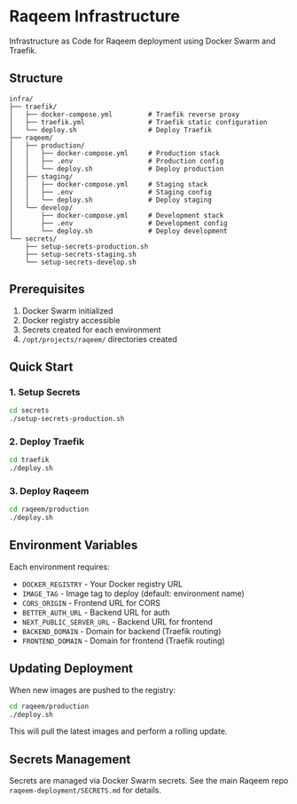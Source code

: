 # Raqeem Infrastructure

Infrastructure as Code for Raqeem deployment using Docker Swarm and Traefik.

## Structure

```
infra/
├── traefik/
│   ├── docker-compose.yml         # Traefik reverse proxy
│   ├── traefik.yml                # Traefik static configuration
│   └── deploy.sh                  # Deploy Traefik
├── raqeem/
│   ├── production/
│   │   ├── docker-compose.yml     # Production stack
│   │   ├── .env                   # Production config
│   │   └── deploy.sh              # Deploy production
│   ├── staging/
│   │   ├── docker-compose.yml     # Staging stack
│   │   ├── .env                   # Staging config
│   │   └── deploy.sh              # Deploy staging
│   └── develop/
│       ├── docker-compose.yml     # Development stack
│       ├── .env                   # Development config
│       └── deploy.sh              # Deploy development
└── secrets/
    ├── setup-secrets-production.sh
    ├── setup-secrets-staging.sh
    └── setup-secrets-develop.sh
```

## Prerequisites

1. Docker Swarm initialized
2. Docker registry accessible
3. Secrets created for each environment
4. `/opt/projects/raqeem/` directories created

## Quick Start

### 1. Setup Secrets

```bash
cd secrets
./setup-secrets-production.sh
```

### 2. Deploy Traefik

```bash
cd traefik
./deploy.sh
```

### 3. Deploy Raqeem

```bash
cd raqeem/production
./deploy.sh
```

## Environment Variables

Each environment requires:

- `DOCKER_REGISTRY` - Your Docker registry URL
- `IMAGE_TAG` - Image tag to deploy (default: environment name)
- `CORS_ORIGIN` - Frontend URL for CORS
- `BETTER_AUTH_URL` - Backend URL for auth
- `NEXT_PUBLIC_SERVER_URL` - Backend URL for frontend
- `BACKEND_DOMAIN` - Domain for backend (Traefik routing)
- `FRONTEND_DOMAIN` - Domain for frontend (Traefik routing)

## Updating Deployment

When new images are pushed to the registry:

```bash
cd raqeem/production
./deploy.sh
```

This will pull the latest images and perform a rolling update.

## Secrets Management

Secrets are managed via Docker Swarm secrets. See the main Raqeem repo `raqeem-deployment/SECRETS.md` for details.
